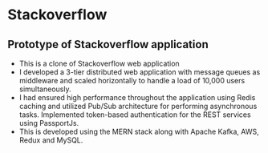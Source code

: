 # Stackoverflow
## Prototype of Stackoverflow application

* This is a clone of Stackoverflow web application
* I developed a 3-tier distributed web application with message queues as middleware and scaled horizontally to handle a load of 10,000 users simultaneously.
* I had ensured high performance throughout the application using Redis caching and utilized Pub/Sub architecture for performing asynchronous tasks. Implemented token-based authentication for the REST services using PassportJs.
* This is developed using the MERN stack along with Apache Kafka, AWS, Redux and MySQL.